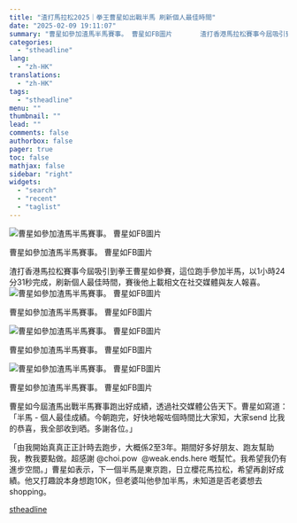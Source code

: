 ```yaml
---
title: "渣打馬拉松2025｜拳王曹星如出戰半馬 刷新個人最佳時間"
date: "2025-02-09 19:11:07"
summary: "曹星如參加渣馬半馬賽事。 曹星如FB圖片       渣打香港馬拉松賽事今屆吸引到拳王曹星如..."
categories:
  - "stheadline"
lang:
  - "zh-HK"
translations:
  - "zh-HK"
tags:
  - "stheadline"
menu: ""
thumbnail: ""
lead: ""
comments: false
authorbox: false
pager: true
toc: false
mathjax: false
sidebar: "right"
widgets:
  - "search"
  - "recent"
  - "taglist"
---
```


![曹星如參加渣馬半馬賽事。 曹星如FB圖片](https://image.stheadline.com/f/680p0/0x0/100/none/fd3d76209ba2cfb896fda68a476ea301/stheadline/inewsmedia/20250209/_2025020919023498009.jpg)

曹星如參加渣馬半馬賽事。 曹星如FB圖片




渣打香港馬拉松賽事今屆吸引到拳王曹星如參賽，這位跑手參加半馬，以1小時24分31秒完成，刷新個人最佳時間，賽後他上載相文在社交媒體與友人報喜。
 ![曹星如參加渣馬半馬賽事。 曹星如FB圖片](https://image.hkhl.hk/f/1024p0/0x0/100/none/56afe2eb007bc0ab60ec07b5dd6b6108/2025-02/476679907_18482881357025549_6093697412102863832_n.jpg)


曹星如參加渣馬半馬賽事。 曹星如FB圖片



 ![曹星如參加渣馬半馬賽事。 曹星如FB圖片](https://image.hkhl.hk/f/1024p0/0x0/100/none/452e7edb8bde7910b4252b4bf94af5a7/2025-02/476788103_18482881339025549_1173993965910403175_n.jpg)


曹星如參加渣馬半馬賽事。 曹星如FB圖片



 ![曹星如參加渣馬半馬賽事。 曹星如FB圖片](https://image.hkhl.hk/f/1024p0/0x0/100/none/70b7068cd7a03948b794639b93261d52/2025-02/477003292_18482881354025549_4184422064353422134_n.jpg)


曹星如參加渣馬半馬賽事。 曹星如FB圖片




曹星如今屆渣馬出戰半馬賽事跑出好成績，透過社交媒體公告天下。曹星如寫道：「半馬 - 個人最佳成績。今朝跑完，好快地報咗個時間比大家知，大家send 比我的恭喜，我全部收到晒。多謝各位。」

「由我開始真真正正計時去跑步，大概係2至3年。期間好多好朋友、跑友幫助我，教我要點做。超感謝 @choi.pow  @weak.ends.here 嘅幫忙。我希望我仍有進步空間。」曹星如表示，下一個半馬是東京跑，日立櫻花馬拉松，希望再創好成績。他又打趣說本身想跑10K，但老婆叫他參加半馬，未知道是否老婆想去shopping。

[stheadline](https://std.stheadline.com/realtime/article/2051756/即時-體育-渣打馬拉松2025-拳王曹星如出戰半馬-刷新個人最佳時間)
